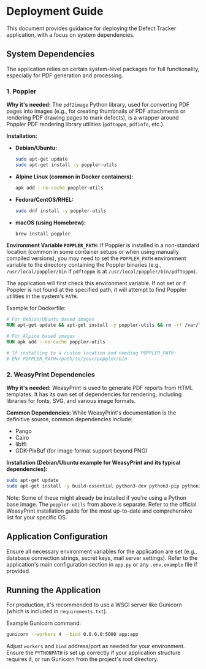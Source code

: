 # Deployment Guide

This document provides guidance for deploying the Defect Tracker application, with a focus on system dependencies.

## System Dependencies

The application relies on certain system-level packages for full functionality, especially for PDF generation and processing.

### 1. Poppler

**Why it's needed:**
The `pdf2image` Python library, used for converting PDF pages into images (e.g., for creating thumbnails of PDF attachments or rendering PDF drawing pages to mark defects), is a wrapper around Poppler PDF rendering library utilities (`pdftoppm`, `pdfinfo`, etc.).

**Installation:**

*   **Debian/Ubuntu:**
    ```bash
    sudo apt-get update
    sudo apt-get install -y poppler-utils
    ```

*   **Alpine Linux (common in Docker containers):**
    ```bash
    apk add --no-cache poppler-utils
    ```

*   **Fedora/CentOS/RHEL:**
    ```bash
    sudo dnf install -y poppler-utils
    ```

*   **macOS (using Homebrew):**
    ```bash
    brew install poppler
    ```

**Environment Variable `POPPLER_PATH`:**
If Poppler is installed in a non-standard location (common in some container setups or when using manually compiled versions), you may need to set the `POPPLER_PATH` environment variable to the directory containing the Poppler binaries (e.g., `/usr/local/poppler/bin` if `pdftoppm` is at `/usr/local/poppler/bin/pdftoppm`).

The application will first check this environment variable. If not set or if Poppler is not found at the specified path, it will attempt to find Poppler utilities in the system's `PATH`.

Example for Dockerfile:
```dockerfile
# For Debian/Ubuntu based images
RUN apt-get update && apt-get install -y poppler-utils && rm -rf /var/lib/apt/lists/*

# For Alpine based images
RUN apk add --no-cache poppler-utils

# If installing to a custom location and needing POPPLER_PATH:
# ENV POPPLER_PATH=/path/to/your/poppler/bin
```

### 2. WeasyPrint Dependencies

**Why it's needed:**
WeasyPrint is used to generate PDF reports from HTML templates. It has its own set of dependencies for rendering, including libraries for fonts, SVG, and various image formats.

**Common Dependencies:**
While WeasyPrint's documentation is the definitive source, common dependencies include:
*   Pango
*   Cairo
*   libffi
*   GDK-PixBuf (for image format support beyond PNG)

**Installation (Debian/Ubuntu example for WeasyPrint and its typical dependencies):**
```bash
sudo apt-get update
sudo apt-get install -y build-essential python3-dev python3-pip python3-setuptools python3-wheel python3-cffi libcairo2 libpango-1.0-0 libpangocairo-1.0-0 libgdk-pixbuf2.0-0 libffi-dev shared-mime-info
```
Note: Some of these might already be installed if you're using a Python base image. The `poppler-utils` from above is separate. Refer to the official WeasyPrint installation guide for the most up-to-date and comprehensive list for your specific OS.

## Application Configuration

Ensure all necessary environment variables for the application are set (e.g., database connection strings, secret keys, mail server settings). Refer to the application's main configuration section in `app.py` or any `.env.example` file if provided.

## Running the Application

For production, it's recommended to use a WSGI server like Gunicorn (which is included in `requirements.txt`).

Example Gunicorn command:
```bash
gunicorn --workers 4 --bind 0.0.0.0:5000 app:app
```
Adjust `workers` and `bind` address/port as needed for your environment.
Ensure the `PYTHONPATH` is set up correctly if your application structure requires it, or run Gunicorn from the project's root directory.
```
